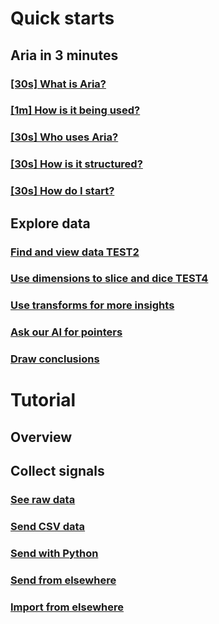 # Quick starts
## Aria in 3 minutes 
### [[30s] What is Aria?](xref:developers/quick-starts/projects)
### [[1m] How is it being used?](xref:developers/quick-starts/access-roles)
### [[30s] Who uses Aria?](xref:developers/quick-starts/service-limits)
### [[30s] How is it structured?](xref:developers/quick-starts/adding-appid)
### [[30s] How do I start?](xref:developers/quick-starts/adding-appid)
## Explore data
### [Find and view data TEST2](xref:developers/quick-starts/1_view)
### [Use dimensions to slice and dice TEST4](xref:developers/quick-starts/2_slice)
### [Use transforms for more insights](xref:developers/quick-starts/3_transform)
### [Ask our AI for pointers](xref:developers/quick-starts/4_askai)
### [Draw conclusions](xref:/developers/get-started/5_insight)

# Tutorial 
## Overview 
## Collect signals
### [See raw data](xref:/developers/tutorials/1_raw_data)
### [Send CSV data](xref:/developers/tutorials/projects)
### [Send with Python](xref:/developers/tutorials/access-roles)
### [Send from elsewhere](xref:/developers/tutorials/service-limits)
### [Import from elsewhere](xref:/developers/tutorials/adding-appid)
